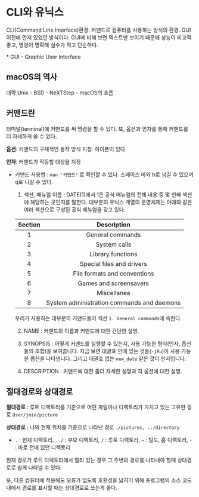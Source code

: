 # CLI와 유닉스

CLI(Command Line Interface)환경: 커맨드로 컴퓨터를 사용하는 방식의 환경. GUI이전에 먼저 있었던 방식이다. GUI에 비해 보면 텍스트만 보이기 때문에 성능이 비교적 좋고, 명령이 명확해 실수가 적고 단순하다.

\* GUI - Graphic User Interface



## macOS의 역사

대략 Unix - BSD - NeXTStep - macOS의 흐름



## 커맨드란

터미널(terminal)에 커맨드를 써 명령을 할 수 있다. 또, 옵션과 인자를 통해 커맨드를 더 자세하게 쓸 수 있다.

**옵션**: 커맨드의 구체적인 동작 방식 지정. 하이픈이 있다

**인자**: 커맨드가 작동할 대상을 지정

- 커맨드 사용법 : `man '커맨드'` 로 확인할 수 있다. 스페이스 바와 b로 넘길 수 있으며 q로 나갈 수 있다. 

  1. 섹션, 매뉴얼 이름 : DATE(1)에서 1은 공식 매뉴얼의 전체 내용 중 몇 번째 섹션에 해당하는 곳인지를 말한다. 대부분의 유닉스 계열의 운영체제는 아래와 같은 여러 섹션으로 구성된 공식 메뉴얼을 갖고 있다. 

  | Section |                Description                 |
  | :-----: | :----------------------------------------: |
  |    1    |              General commands              |
  |    2    |                System calls                |
  |    3    |             Library functions              |
  |    4    |         Special files and drivers          |
  |    5    |        File formats and conventions        |
  |    6    |           Games and screensavers           |
  |    7    |                Miscellanea                 |
  |    8    | System administration commands and daemons |

  

  우리가 사용하는 대부분의 커맨드들이 섹션 `1. General commands`에 속한다. 

  2. NAME : 커맨드의 이름과 커맨드에 대한 간단한 설명. 

  3. SYNOPSIS : 어떻게 커맨드를 실행할 수 있는지, 사용 가능한 형식(인자, 옵션들의 조합)을 보여줍니다. 지금 보면 대괄호 안에 있는 것들(`-jRu`)이 사용 가능한 옵션을 나타냅니다. 그리고 대괄호 없는 `new_date` 같은 것이 인자입니다. 

  4. DESCRIPTION : 커맨드에 대한 좀더 자세한 설명과 각 옵션에 대한 설명.



## 절대경로와 상대경로

**절대경로** : 루트 디렉토리를 기준으로 어떤 파일이나 디렉토리가 가지고 있는 고유한 경로 `User/jmin/picture`

**상대경로** : 나의 현재 위치를 기준으로 나타낸 경로 `./pictures, ../directory`

- `.` : 현재 디렉토리, `../` : 부모 디렉토리, `/` : 루트 디렉토리, `~` : 틸드, 홈 디렉토리, `-` : 바로 전에 있던 디렉토리

현재 경로가 루트 디렉토리에서 멀리 있는 경우 그 주변의 경로를 나타내야 할때 상대경로로 쉽게 나타낼 수 있다.

또, 다른 컴퓨터에 적용해도 오류가 없도록 호환성을 넓히기 위해 프로그램의 소스 코드 내에서 경로를 표시할 때는 상대경로로 쓰는게 좋다.


